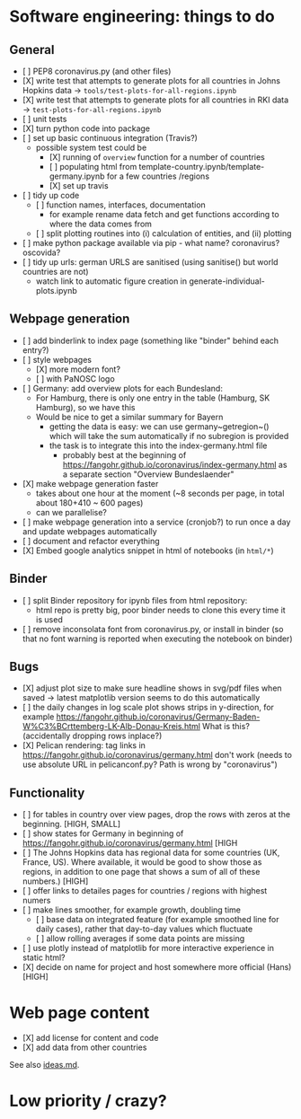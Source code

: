 Software engineering: things to do
==================================

General
-------

-   \[ \] PEP8 coronavirus.py (and other files)
-   \[X\] write test that attempts to generate plots for all countries
    in Johns Hopkins data -> `tools/test-plots-for-all-regions.ipynb`
-   \[X\] write test that attempts to generate plots for all countries
    in RKI data -> `test-plots-for-all-regions.ipynb`
-   \[ \] unit tests
-   \[X\] turn python code into package
-   \[ \] set up basic continuous integration (Travis?)
    -   possible system test could be
        -   \[X\] running of `overview` function for a number of
            countries
        -   \[ \] populating html from
            template-country.ipynb/template-germany.ipynb for a few
            countries /regions
        -   \[X\] set up travis
-   \[ \] tidy up code
    -   \[ \] function names, interfaces, documentation
        -   for example rename data fetch and get functions according to
            where the data comes from
    -   \[ \] split plotting routines into (i) calculation of entities, and 
            (ii) plotting
-   \[ \] make python package available via pip - what name? coronavirus? oscovida?
-   \[ \] tidy up urls: german URLS are sanitised (using sanitise() but world countries are not)
    - watch link to automatic figure creation in generate-individual-plots.ipynb

Webpage generation
------------------

-   \[ \] add binderlink to index page (something like \"binder\" behind
    each entry?)
-   \[ \] style webpages
    -   \[X\] more modern font?
    -   \[ \] with PaNOSC logo
-   \[ \] Germany: add overview plots for each Bundesland:
    -   For Hamburg, there is only one entry in the table (Hamburg, SK
        Hamburg), so we have this
    -   Would be nice to get a similar summary for Bayern
        -   getting the data is easy: we can use germany~getregion~()
            which will take the sum automatically if no subregion is
            provided
        -   the task is to integrate this into the index-germany.html
            file
            -   probably best at the beginning of
                <https://fangohr.github.io/coronavirus/index-germany.html>
                as a separate section \"Overview Bundeslaender\"
-   \[X\] make webpage generation faster
    -   takes about one hour at the moment (\~8 seconds per page, in
        total about 180+410 \~ 600 pages)
    -   can we parallelise?
-   \[ \] make webpage generation into a service (cronjob?) to run once
    a day and update webpages automatically
-   \[ \] document and refactor everything
-   \[X\] Embed google analytics snippet in html of notebooks (in `html/*`)

Binder
-------
-   \[ \] split Binder repository for ipynb files from html repository:
    - html repo is pretty big, poor binder needs to clone this every time it is used
-   \[ \] remove inconsolata font from coronavirus.py, or install in binder (so
    that no font warning is reported when executing the notebook on binder)

Bugs
----

-   \[X\] adjust plot size to make sure headline shows in svg/pdf files
    when saved -> latest matplotlib version seems to do this automatically
-   \[ \] the daily changes in log scale plot shows strips in
    y-direction, for example
    <https://fangohr.github.io/coronavirus/Germany-Baden-W%C3%BCrttemberg-LK-Alb-Donau-Kreis.html>
    What is this? (accidentally dropping rows inplace?)
-   \[X\] Pelican rendering: tag links in
    https://fangohr.github.io/coronavirus/germany.html don't work (needs to use
    absolute URL in pelicanconf.py? Path is wrong by "coronavirus")

Functionality
------------

-   \[ \] for tables in country over view pages, drop the rows with zeros at the beginning. [HIGH, SMALL]
-   \[ \] show states for Germany in beginning of https://fangohr.github.io/coronavirus/germany.html [HIGH
-   \[ \] The Johns Hopkins data has regional data for some countries (UK,
    France, US). Where available, it would be good to show those as regions, in
    addition to one page that shows a sum of all of these numbers.) [HIGH]
-   \[ \] offer links to detailes pages for countries / regions with highest numers
-   \[ \] make lines smoother, for example growth, doubling time
    -  \[ \] base data on integrated feature (for example smoothed line for daily cases), rather that day-to-day values which fluctuate
    -  \[ \] allow rolling averages if some data points are missing
-   \[ \] use plotly instead of matplotlib for more interactive
    experience in static html?
-   \[X\] decide on name for project and host somewhere more official (Hans) [HIGH]


Web page content
======================

- \[X\] add license for content and code
- \[X\] add data from other countries


See also [ideas.md](ideas.md).

Low priority / crazy?
=====================



